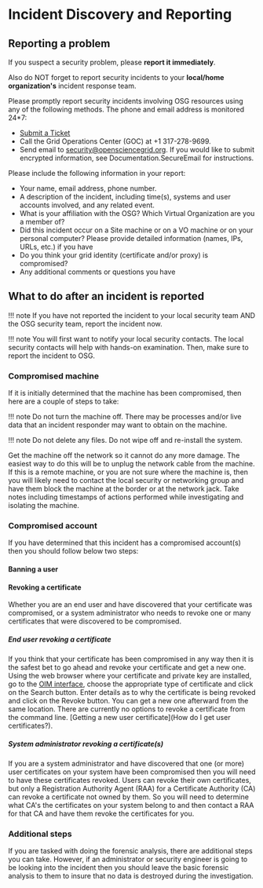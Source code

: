 # Incident Discovery and Reporting

## Reporting a problem
If you suspect a security problem, please **report it immediately**.

Also do NOT forget to report security incidents to your **local/home organization's** incident response team.

Please promptly report security incidents involving OSG resources using any of the following methods. The phone and email address is monitored 24\*7:

-   [Submit a Ticket](https://ticket.grid.iu.edu/goc/security)
-   Call the Grid Operations Center (GOC) at +1 317-278-9699.
-   Send email to <security@opensciencegrid.org>. If you would like to submit encrypted information, see Documentation.SecureEmail for instructions.

Please include the following information in your report:

-   Your name, email address, phone number.
- A description of the incident, including time(s), systems and user accounts involved, and any related event.
- What is your affiliation with the OSG? Which Virtual Organization are you a member of?
- Did this incident occur on a Site machine or on a VO machine or on your personal computer? Please provide detailed information (names, IPs, URLs, etc.) if you have
- Do you think your grid identity (certificate and/or proxy) is compromised?
- Any additional comments or questions you have

## What to do after an incident is reported

!!! note
    If you have not reported the incident to your local security team AND the OSG security team, report the incident now.

!!! note
    You will first want to notify your local security contacts. The local security contacts will help with hands-on examination. Then, make sure to report the incident to OSG.

### Compromised machine
If it is initially determined that the machine has been compromised, then here are a couple of steps to take:

!!! note
    Do not turn the machine off. There may be processes and/or live data that an incident responder may want to obtain on the machine.

!!! note
    Do not delete any files. Do not wipe off and re-install the system.

Get the machine off the network so it cannot do any more damage. The easiest way to do this will be to unplug the network cable from the machine. If this is a remote machine, or you are not sure where the machine is, then you will likely need to contact the local security or networking group and have them block the machine at the border or at the network jack. Take notes including timestamps of actions performed while investigating and isolating the machine.

### Compromised account
If you have determined that this incident has a compromised account(s) then you should follow below two steps:

#### Banning a user
#### Revoking a certificate
Whether you are an end user and have discovered that your certificate was compromised, or a system administrator who needs to revoke one or many certificates that were discovered to be compromised.

##### End user revoking a certificate
If you think that your certificate has been compromised in any way then it is the safest bet to go ahead and revoke your certificate and get a new one. Using the web browser where your certificate and private key are installed, go to the [OIM interface](http://oim.grid.iu.edu/oim/certificate), choose the appropriate type of certificate and click on the Search button. Enter details as to why the certificate is being revoked and click on the Revoke button. You can get a new one afterward from the same location. There are currently no options to revoke a certificate from the command line. [Getting a new user certificate](How do I get user certificates?).

##### System administrator revoking a certificate(s)
If you are a system administrator and have discovered that one (or more) user certificates on your system have been compromised then you will need to have these certificates revoked. Users can revoke their own certificates, but only a Registration Authority Agent (RAA) for a Certificate Authority (CA) can revoke a certificate not owned by them. So you will need to determine what CA's the certificates on your system belong to and then contact a RAA for that CA and have them revoke the certificates for you.

### Additional steps

If you are tasked with doing the forensic analysis, there are additional steps you can take. However, if an administrator or security engineer is going to be looking into the incident then you should leave the basic forensic analysis to them to insure that no data is destroyed during the investigation.
